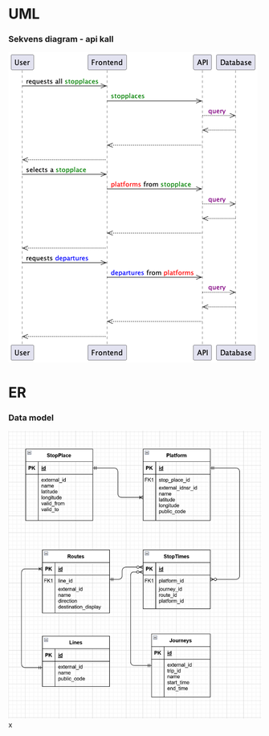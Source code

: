 # UML

### Sekvens diagram - api kall

![](out/kolombusSeq/kolombusSeq.png)

# ER

### Data model

![](Api/model.png)
x
